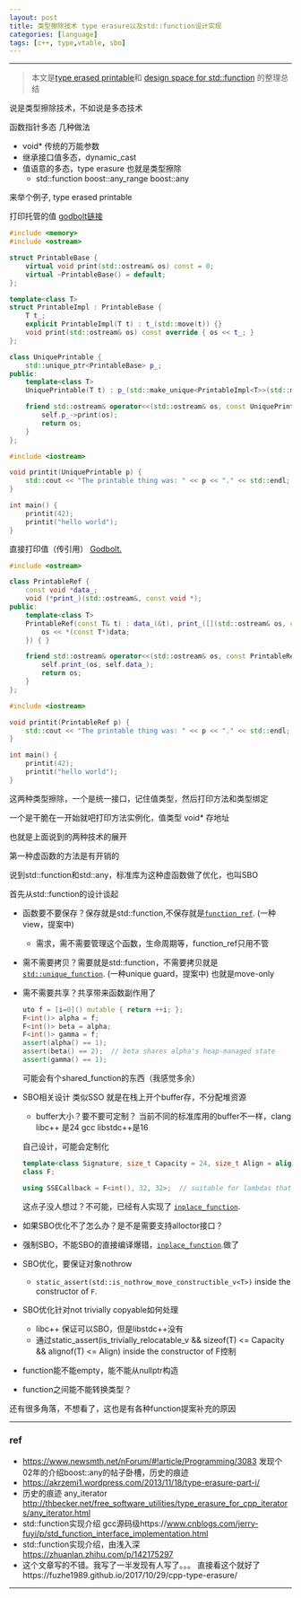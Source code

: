 ```yaml
---
layout: post
title: 类型擦除技术 type erasure以及std::function设计实现
categories: [language]
tags: [c++, type,vtable, sbo]
---
```



---

> 本文是[type erased printable](https://quuxplusone.github.io/blog/2020/11/24/type-erased-printable/)和 [design space for std::function](https://quuxplusone.github.io/blog/2019/03/27/design-space-for-std-function/) 的整理总结



说是类型擦除技术，不如说是多态技术



函数指针多态 几种做法

- void* 传统的万能参数
- 继承接口值多态，dynamic_cast
- 值语意的多态，type erasure 也就是类型擦除
  - std::function   boost::any_range boost::any 



来举个例子, type erased printable 

打印托管的值 [godbolt链接](https://godbolt.org/z/rb8WTe)

```c++
#include <memory>
#include <ostream>

struct PrintableBase {
    virtual void print(std::ostream& os) const = 0;
    virtual ~PrintableBase() = default;
};

template<class T>
struct PrintableImpl : PrintableBase {
    T t_;
    explicit PrintableImpl(T t) : t_(std::move(t)) {}
    void print(std::ostream& os) const override { os << t_; }
};

class UniquePrintable {
    std::unique_ptr<PrintableBase> p_;
public:
    template<class T>
    UniquePrintable(T t) : p_(std::make_unique<PrintableImpl<T>>(std::move(t))) { }

    friend std::ostream& operator<<(std::ostream& os, const UniquePrintable& self) {
        self.p_->print(os);
        return os;
    }
};

#include <iostream>

void printit(UniquePrintable p) {
    std::cout << "The printable thing was: " << p << "." << std::endl;
}

int main() {
    printit(42);
    printit("hello world");
}
```

直接打印值（传引用） [Godbolt.](https://godbolt.org/z/GTsK5c)

```c++
#include <ostream>

class PrintableRef {
    const void *data_;
    void (*print_)(std::ostream&, const void *);
public:
    template<class T>
    PrintableRef(const T& t) : data_(&t), print_([](std::ostream& os, const void *data) {
        os << *(const T*)data;
    }) { }

    friend std::ostream& operator<<(std::ostream& os, const PrintableRef& self) {
        self.print_(os, self.data_);
        return os;
    }
};

#include <iostream>

void printit(PrintableRef p) {
    std::cout << "The printable thing was: " << p << "." << std::endl;
}

int main() {
    printit(42);
    printit("hello world");
}
```



这两种类型擦除，一个是统一接口，记住值类型，然后打印方法和类型绑定

一个是干脆在一开始就吧打印方法实例化，值类型 void* 存地址 

也就是上面说到的两种技术的展开

第一种虚函数的方法是有开销的

说到std::function和std::any，标准库为这种虚函数做了优化，也叫SBO

首先从std::function的设计谈起

- 函数要不要保存？保存就是std::function,不保存就是[`function_ref`](http://www.open-std.org/jtc1/sc22/wg21/docs/papers/2018/p0792r3.html). (一种view，提案中)

  - 需求，需不需要管理这个函数，生命周期等，function_ref只用不管

- 需不需要拷贝？需要就是std::function，不需要拷贝就是[`std::unique_function`](http://www.open-std.org/jtc1/sc22/wg21/docs/papers/2019/p0228r3.html). (一种unique guard，提案中) 也就是move-only

- 需不需要共享？共享带来函数副作用了

  ```c++
  uto f = [i=0]() mutable { return ++i; };
  F<int()> alpha = f;
  F<int()> beta = alpha;
  F<int()> gamma = f;
  assert(alpha() == 1);
  assert(beta() == 2);  // beta shares alpha's heap-managed state
  assert(gamma() == 1);  
  ```

  可能会有个shared_function的东西（我感觉多余）

- SBO相关设计 类似SSO 就是在栈上开个buffer存，不分配堆资源

  - buffer大小？要不要可定制？ 当前不同的标准库用的buffer不一样，clang libc++ 是24 gcc libstdc++是16

  自己设计，可能会定制化

  ```c++
  template<class Signature, size_t Capacity = 24, size_t Align = alignof(std::max_align_t)>
  class F;
  
  using SSECallback = F<int(), 32, 32>;  // suitable for lambdas that capture MMX vector type
  ```

  这点子没人想过？不可能，已经有人实现了 [`inplace_function`](https://github.com/WG21-SG14/SG14/blob/master/SG14/inplace_function.h).

- 如果SBO优化不了怎么办？是不是需要支持alloctor接口？

- 强制SBO，不能SBO的直接编译爆错，[`inplace_function`](https://github.com/WG21-SG14/SG14/blob/master/SG14/inplace_function.h).做了

- SBO优化，要保证对象nothrow 

  - `static_assert(std::is_nothrow_move_constructible_v<T>)` inside the constructor of `F`.

- SBO优化针对not trivially copyable如何处理

  - libc++ 保证可以SBO，但是libstdc++没有 
  - 通过static_assert(is_trivially_relocatable_v<T> && sizeof(T) <= Capacity && alignof(T) <= Align) inside the constructor of F控制

- function能不能empty，能不能从nullptr构造

- function之间能不能转换类型？

还有很多角落，不想看了，这也是有各种function提案补充的原因


---

### ref

- https://www.newsmth.net/nForum/#!article/Programming/3083 发现个02年的介绍boost::any的帖子卧槽，历史的痕迹
- https://akrzemi1.wordpress.com/2013/11/18/type-erasure-part-i/
- 历史的痕迹 any_iterator http://thbecker.net/free_software_utilities/type_erasure_for_cpp_iterators/any_iterator.html
- std::function实现介绍 gcc源码级https://www.cnblogs.com/jerry-fuyi/p/std_function_interface_implementation.html
- std::function实现介绍，由浅入深 https://zhuanlan.zhihu.com/p/142175297
- 这个文章写的不错。我写了一半发现有人写了。。。 直接看这个就好了https://fuzhe1989.github.io/2017/10/29/cpp-type-erasure/





---



